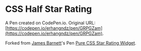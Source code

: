 # CSS Half Star Rating

A Pen created on CodePen.io. Original URL: [https://codepen.io/erhangndz/pen/GRPGZam](https://codepen.io/erhangndz/pen/GRPGZam).

Forked from [James Barnett](/jamesbarnett)'s Pen [Pure CSS Star Rating Widget](/jamesbarnett/pen/vlpkh/).